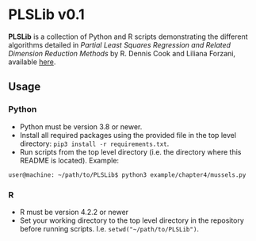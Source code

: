 # PLSLib v0.1

**PLSLib** is a collection of Python and R scripts demonstrating the different algorithms detailed in *Partial Least Squares Regression and Related Dimension Reduction Methods* by R. Dennis Cook and Liliana Forzani, available [here](about:blank).

## Usage

### Python
* Python must be version 3.8 or newer.
* Install all required packages using the provided file in the top level directory: `pip3 install -r requirements.txt`.
* Run scripts from the top level directory (i.e. the directory where this README is located). 
Example:

```user@machine: ~/path/to/PLSLib$ python3 example/chapter4/mussels.py```

### R
* R must be version 4.2.2 or newer
* Set your working directory to the top level directory in the repository before running scripts. I.e. `setwd("~/path/to/PLSLib")`.
